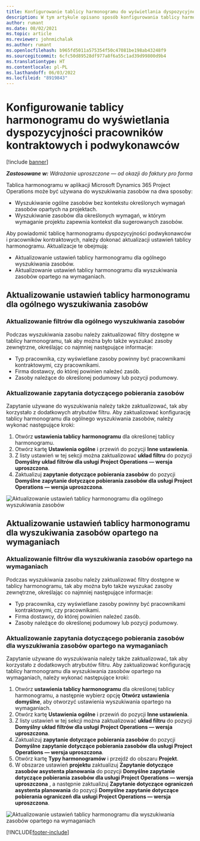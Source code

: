```yaml
---
title: Konfigurowanie tablicy harmonogramu do wyświetlania dyspozycyjności pracowników kontraktowych i podwykonawców
description: W tym artykule opisano sposób konfigurowania tablicy harmonogramu w aplikacji Microsoft Dynamics 365 Project Operations w celu pokazywania dyspozycyjności zasobów podczas określania wymagań dotyczących przydzielania zasobów projektu.
author: rumant
ms.date: 08/02/2021
ms.topic: article
ms.reviewer: johnmichalak
ms.author: rumant
ms.openlocfilehash: b965fd5011a575354f50c47081be198ab43248f9
ms.sourcegitcommit: 6cfc50d89528df977a8f6a55c1ad39d99800d9b4
ms.translationtype: HT
ms.contentlocale: pl-PL
ms.lasthandoff: 06/03/2022
ms.locfileid: "8919843"
---
```

# <a name="configure-schedule-board-to-show-contract-workers-and-subcontracted-capacity"></a>Konfigurowanie tablicy harmonogramu do wyświetlania dyspozycyjności pracowników kontraktowych i podwykonawców 

[!include [banner](../../includes/dataverse-preview.md)]

_**Zastosowane w:** Wdrażanie uproszczone — od okazji do faktury pro forma_

Tablica harmonogramu w aplikacji Microsoft Dynamics 365 Project Operations może być używana do wyszukiwania zasobów na dwa sposoby:

- Wyszukiwanie ogólne zasobów bez kontekstu określonych wymagań zasobów opartych na projektach.
- Wyszukiwanie zasobów dla określonych wymagań, w którym wymaganie projektu zapewnia kontekst dla sugerowanych zasobów.

Aby powiadomić tablicę harmonogramu dyspozycyjności podwykonawców i pracowników kontraktowych, należy dokonać aktualizacji ustawień tablicy harmonogramu. Aktualizacje te obejmują: 
- Aktualizowanie ustawień tablicy harmonogramu dla ogólnego wyszukiwania zasobów.
- Aktualizowanie ustawień tablicy harmonogramu dla wyszukiwania zasobów opartego na wymaganiach.

## <a name="update-schedule-board-settings-for-general-resource-search"></a>Aktualizowanie ustawień tablicy harmonogramu dla ogólnego wyszukiwania zasobów
### <a name="update-filters-for-general-resource-search"></a>Aktualizowanie filtrów dla ogólnego wyszukiwania zasobów
Podczas wyszukiwania zasobu należy zaktualizować filtry dostępne w tablicy harmonogramu, tak aby można było także wyszukać zasoby zewnętrzne, określając co najmniej następujące informacje:
  - Typ pracownika, czy wyświetlane zasoby powinny być pracownikami kontraktowymi, czy pracownikami.
  - Firma dostawcy, do której powinien należeć zasób.
  - Zasoby należące do określonej podumowy lub pozycji podumowy.
    
### <a name="update-retrieve-resource-query"></a>Aktualizowanie zapytania dotyczącego pobierania zasobów
Zapytanie używane do wyszukiwania należy także zaktualizować, tak aby korzystało z dodatkowych atrybutów filtru. Aby zaktualizować konfigurację tablicy harmonogramu dla ogólnego wyszukiwania zasobów, należy wykonać następujące kroki:  
1. Otwórz **ustawienia tablicy harmonogramu** dla określonej tablicy harmonogramu.
2. Otwórz kartę **Ustawienia ogólne** i przewiń do pozycji **Inne ustawienia**.
3. Z listy ustawień w tej sekcji można zaktualizować **układ filtru** do pozycji **Domyślny układ filtrów dla usługi Project Operations — wersja uproszczona**.
4. Zaktualizuj **zapytanie dotyczące pobierania zasobów** do pozycji **Domyślne zapytanie dotyczące pobierania zasobów dla usługi Project Operations — wersja uproszczona**.

![Aktualizowanie ustawień tablicy harmonogramu dla ogólnego wyszukiwania zasobów](../media/BoardSettings.png)  

## <a name="update-schedule-board-settings-for-requirementbased-resource-search"></a>Aktualizowanie ustawień tablicy harmonogramu dla wyszukiwania zasobów opartego na wymaganiach
### <a name="update-filters-for-requirement-specific-resource-search"></a>Aktualizowanie filtrów dla wyszukiwania zasobów opartego na wymaganiach 
Podczas wyszukiwania zasobu należy zaktualizować filtry dostępne w tablicy harmonogramu, tak aby można było także wyszukać zasoby zewnętrzne, określając co najmniej następujące informacje:
 - Typ pracownika, czy wyświetlane zasoby powinny być pracownikami kontraktowymi, czy pracownikami.
 - Firma dostawcy, do której powinien należeć zasób.
 - Zasoby należące do określonej podumowy lub pozycji podumowy.

### <a name="update-retrieve-resource-query-for-requirement-specific-resource-search"></a>Aktualizowanie zapytania dotyczącego pobierania zasobów dla wyszukiwania zasobów opartego na wymaganiach 
Zapytanie używane do wyszukiwania należy także zaktualizować, tak aby korzystało z dodatkowych atrybutów filtru. Aby zaktualizować konfigurację tablicy harmonogramu dla wyszukiwania zasobów opartego na wymaganiach, należy wykonać następujące kroki:

1. Otwórz **ustawienia tablicy harmonogramu** dla określonej tablicy harmonogramu, a następnie wybierz opcję **Otwórz ustawienia domyślne**, aby otworzyć ustawienia wyszukiwania opartego na wymaganiach.
2. Otwórz kartę **Ustawienia ogólne** i przewiń do pozycji **Inne ustawienia**.
3. Z listy ustawień w tej sekcji można zaktualizować **układ filtru** do pozycji **Domyślny układ filtrów dla usługi Project Operations — wersja uproszczona**.
4. Zaktualizuj **zapytanie dotyczące pobierania zasobów** do pozycji **Domyślne zapytanie dotyczące pobierania zasobów dla usługi Project Operations — wersja uproszczona**.
5. Otwórz kartę **Typy harmonogramów** i przejdź do obszaru **Projekt**.
6. W obszarze ustawień **projektu** zaktualizuj **Zapytanie dotyczące zasobów asystenta planowania** do pozycji **Domyślne zapytanie dotyczące pobierania zasobów dla usługi Project Operations — wersja uproszczona** , a następnie zaktualizuj **Zapytanie dotyczące ograniczeń asystenta planowania** do pozycji **Domyślne zapytanie dotyczące pobierania ograniczeń dla usługi Project Operations — wersja uproszczona**.

![Aktualizowanie ustawień tablicy harmonogramu dla wyszukiwania zasobów opartego na wymaganiach](../media/SASettings.png)  

[!INCLUDE[footer-include](../../includes/footer-banner.md)]

